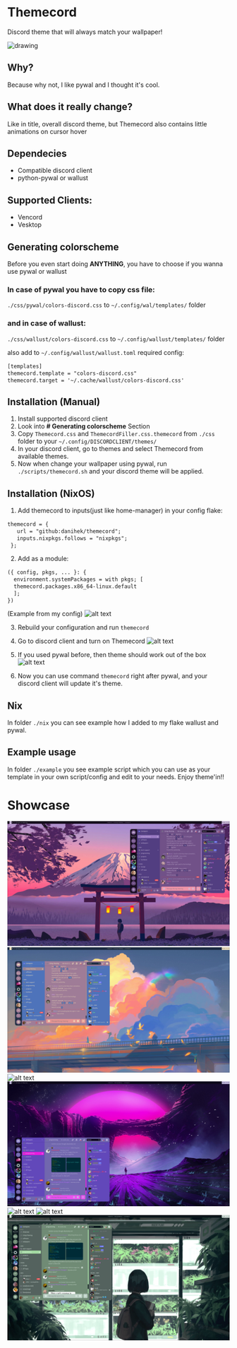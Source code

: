 # Themecord
Discord theme that will always match your wallpaper!

<img src="https://github.com/danihek/Themecord/blob/main/assets/preview.gif" alt="drawing" style="width:1200px;"/>

## Why?
Because why not, I like pywal and I thought it's cool.

## What does it really change?
Like in title, overall discord theme, but Themecord also contains little animations on cursor hover

## Dependecies
- Compatible discord client
- python-pywal or wallust

## Supported Clients:
- Vencord
- Vesktop

## Generating colorscheme
Before you even start doing **ANYTHING**, you have to choose if you wanna use pywal or wallust

### In case of pywal you have to copy css file:
``./css/pywal/colors-discord.css`` to ``~/.config/wal/templates/`` folder

### and in case of wallust:
``./css/wallust/colors-discord.css`` to ``~/.config/wallust/templates/`` folder

also add to ``~/.config/wallust/wallust.toml`` required config:

```
[templates]
themecord.template = "colors-discord.css"
themecord.target = '~/.cache/wallust/colors-discord.css'
```

## Installation (Manual)

1. Install supported discord client
2. Look into **# Generating colorscheme** Section
3. Copy ``Themecord.css`` and ``ThemecordFiller.css.themecord`` from ``./css`` folder to your ``~/.config/DISCORDCLIENT/themes/``
4. In your discord client, go to themes and select Themecord from available themes.
5. Now when change your wallpaper using pywal, run ``./scripts/themecord.sh`` and your discord theme will be applied.

## Installation (NixOS)
1. Add themecord to inputs(just like home-manager) in your config flake:
```
themecord = {
   url = "github:danihek/themecord";
   inputs.nixpkgs.follows = "nixpkgs";
 };
```

2. Add as a module:
```
({ config, pkgs, ... }: {
  environment.systemPackages = with pkgs; [
  themecord.packages.x86_64-linux.default
  ];
})
```
(Example from my config)
![alt text](https://github.com/danihek/Themecord/blob/main/assets/nix5.png)
 
3. Rebuild your configuration and run ``themecord``

5. Go to discord client and turn on Themecord
   ![alt text](https://github.com/danihek/Themecord/blob/main/assets/nix3.png)

6. If you used pywal before, then theme should work out of the box
   ![alt text](https://github.com/danihek/Themecord/blob/main/assets/nix4.png)

4. Now you can use command ``themecord`` right after pywal,
and your discord client will update it's theme.

## Nix
In folder ``./nix`` you can see example how I added to my flake wallust and pywal.

## Example usage
In folder ``./example`` you see example script which you can use as your template in your own script/config and edit to your needs. Enjoy theme'in!!

# Showcase
![alt text](./assets/swappy-20241011_013305.png)
![alt text](./assets/swappy-20241011_013320.png)
![alt text](./assets/swappy-20241011_013405.png)
![alt text](./assets/swappy-20241011_013421.png)
![alt text](./assets/swappy-20241011_013439.png)
![alt text](./assets/swappy-20241011_013456.png)
![alt text](./assets/swappy-20241011_013514.png)
